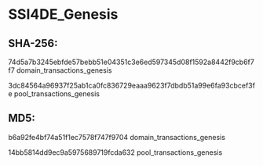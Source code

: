 # SSI4DE_Genesis

## SHA-256:
74d5a7b3245ebfde57bebb51e04351c3e6ed597345d08f1592a8442f9cb6f7f7  domain_transactions_genesis

3dc84564a96937f25ab1ca0fc836729eaaa9623f7dbdb51a99e6fa93cbcef3fe  pool_transactions_genesis

## MD5:
b6a92fe4bf74a51f1ec7578f747f9704  domain_transactions_genesis

14bb5814dd9ec9a5975689719fcda632  pool_transactions_genesis
